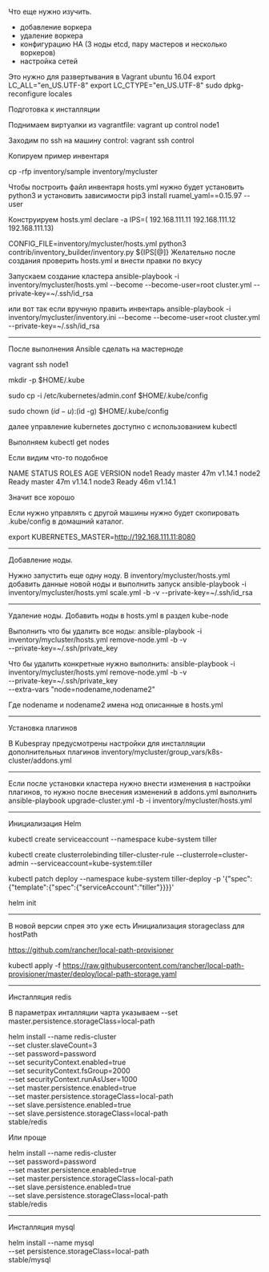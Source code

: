 Что еще нужно изучить.
- добавление воркера
- удаление воркера
- конфигурацию HA (3 ноды etcd, пару мастеров и несколько воркеров)
- настройка сетей




Это нужно для развертывания в Vagrant ubuntu 16.04
    export LC_ALL="en_US.UTF-8"
    export LC_CTYPE="en_US.UTF-8"
    sudo dpkg-reconfigure locales


Подготовка к инсталляции

Поднимаем виртуалки из vagrantfile: vagrant up control node1

Заходим по ssh на машину control: vagrant ssh control

Копируем пример инвентаря

cp -rfp inventory/sample inventory/mycluster

Чтобы построить файл инвентаря hosts.yml нужно будет установить python3 и установить зависимости
pip3 install ruamel_yaml==0.15.97  --user

Конструируем hosts.yml
declare -a IPS=( 192.168.111.11 192.168.111.12 192.168.111.13)

CONFIG_FILE=inventory/mycluster/hosts.yml python3 contrib/inventory_builder/inventory.py ${IPS[@]}
Желательно после создания проверить hosts.yml и внести правки по вкусу

Запускаем создание кластера
ansible-playbook -i inventory/mycluster/hosts.yml --become --become-user=root cluster.yml  --private-key=~/.ssh/id_rsa

или вот так если вручную править инвентарь
ansible-playbook -i inventory/mycluster/inventory.ini --become --become-user=root cluster.yml   --private-key=~/.ssh/id_rsa


-----

После выполнения Ansible сделать на мастерноде

vagrant ssh node1

mkdir -p $HOME/.kube

sudo cp -i /etc/kubernetes/admin.conf $HOME/.kube/config

sudo chown $(id -u):$(id -g) $HOME/.kube/config

далее управление kubernetes доступно с использованием kubectl

Выполняем 
kubectl get nodes

Если видим что-то подобное 

NAME    STATUS   ROLES    AGE   VERSION
node1   Ready    master   47m   v1.14.1
node2   Ready    master   47m   v1.14.1
node3   Ready    <none>   46m   v1.14.1

Значит все хорошо

Если нужно управлять с другой машины нужно будет скопировать .kube/config в домашний каталог.

export KUBERNETES_MASTER=http://192.168.111.11:8080


----------------
Добавление ноды.

Нужно запустить еще одну ноду.
В inventory/mycluster/hosts.yml добавить данные новой ноды
и выполнить запуск 
ansible-playbook -i inventory/mycluster/hosts.yml scale.yml -b -v --private-key=~/.ssh/id_rsa


----------------
Удаление ноды.
Добавить ноды в hosts.yml в раздел kube-node

Выполнить что бы удалить все ноды:
ansible-playbook -i inventory/mycluster/hosts.yml remove-node.yml -b -v \
    --private-key=~/.ssh/private_key

Что бы удалить конкретные нужно выполнить: 
ansible-playbook -i inventory/mycluster/hosts.yml remove-node.yml -b -v \
  --private-key=~/.ssh/private_key \
  --extra-vars "node=nodename,nodename2"

Где nodename и nodename2 имена нод описанные в hosts.yml

-----------------

Установка плагинов 

В Kubespray предусмотрены настройки для инсталляции дополнительных плагинов
inventory/mycluster/group_vars/k8s-cluster/addons.yml

-----------------


Если после установки кластера нужно внести изменения в настройки плагинов, 
то нужно после внесения изменений в addons.yml выполнить
ansible-playbook upgrade-cluster.yml -b -i inventory/mycluster/hosts.yml


-----------------

Инициализация Helm

kubectl create serviceaccount --namespace kube-system tiller

kubectl create clusterrolebinding tiller-cluster-rule --clusterrole=cluster-admin --serviceaccount=kube-system:tiller

kubectl patch deploy --namespace kube-system tiller-deploy -p '{"spec":{"template":{"spec":{"serviceAccount":"tiller"}}}}'

helm init

-----------------


В новой версии спрея это уже есть
Инициализация storageclass для hostPath

https://github.com/rancher/local-path-provisioner

kubectl apply -f https://raw.githubusercontent.com/rancher/local-path-provisioner/master/deploy/local-path-storage.yaml


------------------

Инсталляция redis 

В параметрах инталляции чарта указываем --set master.persistence.storageClass=local-path

helm install --name redis-cluster \
    --set cluster.slaveCount=3   \
    --set password=password   \
    --set securityContext.enabled=true   \
    --set securityContext.fsGroup=2000   \
    --set securityContext.runAsUser=1000   \
    --set master.persistence.enabled=true   \
    --set master.persistence.storageClass=local-path   \
    --set slave.persistence.enabled=true   \
    --set slave.persistence.storageClass=local-path \
    stable/redis
    
Или проще
    
helm install --name redis-cluster \
    --set password=password   \
    --set master.persistence.enabled=true   \
    --set master.persistence.storageClass=local-path   \
    --set slave.persistence.enabled=true   \
    --set slave.persistence.storageClass=local-path \
    stable/redis

--------------

Инсталляция mysql

helm install --name mysql \
    --set persistence.storageClass=local-path \
    stable/mysql